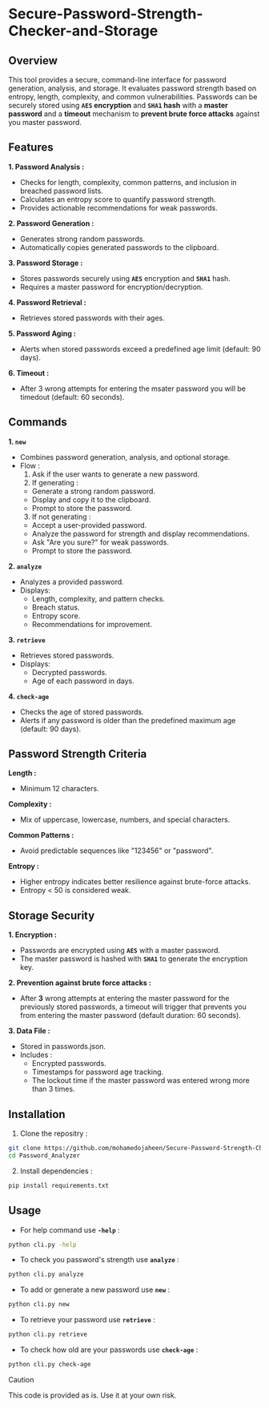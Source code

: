# Secure-Password-Strength-Checker-and-Storage
## Overview

This tool provides a secure, command-line interface for password generation, analysis, and storage. It evaluates password strength based on entropy, length, complexity, and common vulnerabilities. Passwords can be securely stored using **``AES`` encryption** and **``SHA1`` hash** with a **master password** and a **timeout** mechanism to **prevent brute force attacks** against you master password.

## Features

**1. Password Analysis :**

  - Checks for length, complexity, common patterns, and inclusion in breached password lists.
  - Calculates an entropy score to quantify password strength.
  - Provides actionable recommendations for weak passwords.


**2. Password Generation :**

  - Generates strong random passwords.
  - Automatically copies generated passwords to the clipboard.


**3. Password Storage :**

  - Stores passwords securely using **``AES``** encryption and **``SHA1``** hash.
  - Requires a master password for encryption/decryption.


**4. Password Retrieval :**

  - Retrieves stored passwords with their ages.


**5. Password Aging :**

  - Alerts when stored passwords exceed a predefined age limit (default: 90 days).

**6. Timeout :**

  - After 3 wrong attempts for entering the msater password you will be timedout (default: 60 seconds).



## Commands

**1. ``new``**
  - Combines password generation, analysis, and optional storage.
  - Flow :
    1. Ask if the user wants to generate a new password.
    2. If generating :
      - Generate a strong random password.
      - Display and copy it to the clipboard.
      - Prompt to store the password.
    3. If not generating :
      - Accept a user-provided password.
      - Analyze the password for strength and display recommendations.
      - Ask "Are you sure?" for weak passwords.
      - Prompt to store the password.

**2. ``analyze``**
  - Analyzes a provided password.
  - Displays:
    - Length, complexity, and pattern checks.
    - Breach status.
    - Entropy score.
    - Recommendations for improvement.

**3. ``retrieve``**
  - Retrieves stored passwords.
  - Displays:
    - Decrypted passwords.
    - Age of each password in days.

**4. ``check-age``**
  - Checks the age of stored passwords.
  - Alerts if any password is older than the predefined maximum age (default: 90 days).


## Password Strength Criteria

**Length :**
  - Minimum 12 characters.

**Complexity :**
  - Mix of uppercase, lowercase, numbers, and special characters.

**Common Patterns :**
  - Avoid predictable sequences like "123456" or "password".

**Entropy :**
  - Higher entropy indicates better resilience against brute-force attacks.
  - Entropy < 50 is considered weak.


## Storage Security

**1. Encryption :**
  - Passwords are encrypted using **``AES``** with a master password.
  - The master password is hashed with **``SHA1``** to generate the encryption key.

**2. Prevention against brute force attacks :**
  - After **3** wrong attempts at entering the master password for the previously stored passwords, a timeout will trigger that prevents you from entering the master password (default duration: 60 seconds).  

**3. Data File :**
  - Stored in passwords.json.
  - Includes :
    - Encrypted passwords.
    - Timestamps for password age tracking.
    - The lockout time if the master password was entered wrong more than 3 times.

## Installation

1. Clone the repositry :
```bash
git clone https://github.com/mohamedojaheen/Secure-Password-Strength-Checker-and-Storage.git
cd Password_Analyzer
```

2. Install dependencies :
```bash
pip install requirements.txt
```

## Usage

- For help command use **``-help``** :
```bash
python cli.py -help
```

- To check you password's strength use **``analyze``** :
```bash
python cli.py analyze
```

- To add or generate a new password use **``new``** :
```bash
python cli.py new
```

- To retrieve your password use **``retrieve``** :
```bash
python cli.py retrieve
```

- To check how old are your passwords use **``check-age``** :
```bash
python cli.py check-age
```


> [!CAUTION]
> This code is provided as is. Use it at your own risk.
